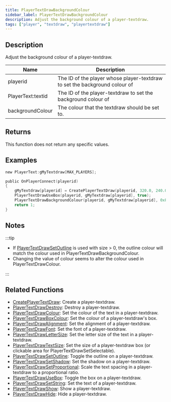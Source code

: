 ```yaml
---
title: PlayerTextDrawBackgroundColour
sidebar_label: PlayerTextDrawBackgroundColour
description: Adjust the background colour of a player-textdraw.
tags: ["player", "textdraw", "playertextdraw"]
---
```


<VersionWarn version='omp v1.1.0.2612' />

## Description

Adjust the background colour of a player-textdraw.

| Name              | Description                                                                |
| ----------------- | -------------------------------------------------------------------------- |
| playerid          | The ID of the player whose player-textdraw to set the background colour of |
| PlayerText:textid | The ID of the player-textdraw to set the background colour of              |
| backgroundColour  | The colour that the textdraw should be set to.                             |

## Returns

This function does not return any specific values.

## Examples

```c
new PlayerText:gMyTextdraw[MAX_PLAYERS];

public OnPlayerConnect(playerid)
{
    gMyTextdraw[playerid] = CreatePlayerTextDraw(playerid, 320.0, 240.0, "Welcome to my OPEN.MP server");
    PlayerTextDrawUseBox(playerid, gMyTextdraw[playerid], true);
    PlayerTextDrawBackgroundColour(playerid, gMyTextdraw[playerid], 0xFFFFFFFF); // Set the background colour of gMyTextdraw to white
    return 1;
}
```

## Notes

:::tip

- If [PlayerTextDrawSetOutline](PlayerTextDrawSetOutline) is used with size > 0, the outline colour will match the colour used in PlayerTextDrawBackgroundColour.
- Changing the value of colour seems to alter the colour used in PlayerTextDrawColour.

:::

## Related Functions

- [CreatePlayerTextDraw](CreatePlayerTextDraw): Create a player-textdraw.
- [PlayerTextDrawDestroy](PlayerTextDrawDestroy): Destroy a player-textdraw.
- [PlayerTextDrawColour](PlayerTextDrawColour): Set the colour of the text in a player-textdraw.
- [PlayerTextDrawBoxColour](PlayerTextDrawBoxColour): Set the colour of a player-textdraw's box.
- [PlayerTextDrawAlignment](PlayerTextDrawAlignment): Set the alignment of a player-textdraw.
- [PlayerTextDrawFont](PlayerTextDrawFont): Set the font of a player-textdraw.
- [PlayerTextDrawLetterSize](PlayerTextDrawLetterSize): Set the letter size of the text in a player-textdraw.
- [PlayerTextDrawTextSize](PlayerTextDrawTextSize): Set the size of a player-textdraw box (or clickable area for PlayerTextDrawSetSelectable).
- [PlayerTextDrawSetOutline](PlayerTextDrawSetOutline): Toggle the outline on a player-textdraw.
- [PlayerTextDrawSetShadow](PlayerTextDrawSetShadow): Set the shadow on a player-textdraw.
- [PlayerTextDrawSetProportional](PlayerTextDrawSetProportional): Scale the text spacing in a player-textdraw to a proportional ratio.
- [PlayerTextDrawUseBox](PlayerTextDrawUseBox): Toggle the box on a player-textdraw.
- [PlayerTextDrawSetString](PlayerTextDrawSetString): Set the text of a player-textdraw.
- [PlayerTextDrawShow](PlayerTextDrawShow): Show a player-textdraw.
- [PlayerTextDrawHide](PlayerTextDrawHide): Hide a player-textdraw.
